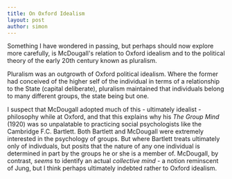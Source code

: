 ```yaml
---
title: On Oxford Idealism
layout: post
author: simon
---
```

Something I have wondered in passing, but perhaps should now explore more carefully, is McDougall's relation to Oxford idealism and to the political theory of the early 20th century known as pluralism.

Pluralism was an outgrowth of Oxford political idealism. Where the former had conceived of the higher self of the individual in terms of a relationship to the State (capital deliberate), pluralism maintained that individuals belong to many different groups, the state being but one.

I suspect that McDougall adopted much of this - ultimately idealist - philosophy while at Oxford, and that this explains why his *The Group Mind* (1920) was so unpalatable to practicing social psychologists like the Cambridge F.C. Bartlett. Both Bartlett and McDougall were extremely interested in the psychology of groups. But where Bartlett treats ultimately only of indivduals, but posits that the nature of any one individual is determined in part by the groups he or she is a member of. McDougall, by contrast, *seems* to identify an actual *collective mind* - a notion reminscent of Jung, but I think perhaps ultimately indebted rather to Oxford idealism.